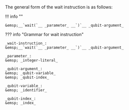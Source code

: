 The general form of the wait instruction is as follows:

!!! info ""

    &emsp;__`wait(`__ _parameter_ __`)`__ _qubit-argument_

??? info "Grammar for wait instruction"
    
    _wait-instruction_:  
    &emsp;__`wait(`__ _parameter_ __`)`__ _qubit-argument_

    _parameter_:  
    &emsp; _integer-literal_ 

    _qubit-argument_:  
    &emsp; _qubit-variable_  
    &emsp; _qubit-index_

    _qubit-variable_:  
    &emsp; _identifier_

    _qubit-index_:  
    &emsp; _index_